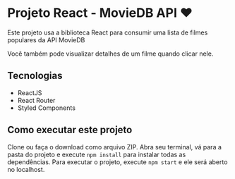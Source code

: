 # Projeto React - MovieDB API ❤️

Este projeto usa a biblioteca React para consumir uma lista de filmes populares da API MovieDB

Você também pode visualizar detalhes de um filme quando clicar nele.

## Tecnologias

- ReactJS
- React Router
- Styled Components

## Como executar este projeto

Clone ou faça o download como arquivo ZIP. Abra seu terminal, vá para a pasta do projeto e execute `npm install` para instalar todas as dependências.
Para executar o projeto, execute `npm start` e ele será aberto no localhost.
